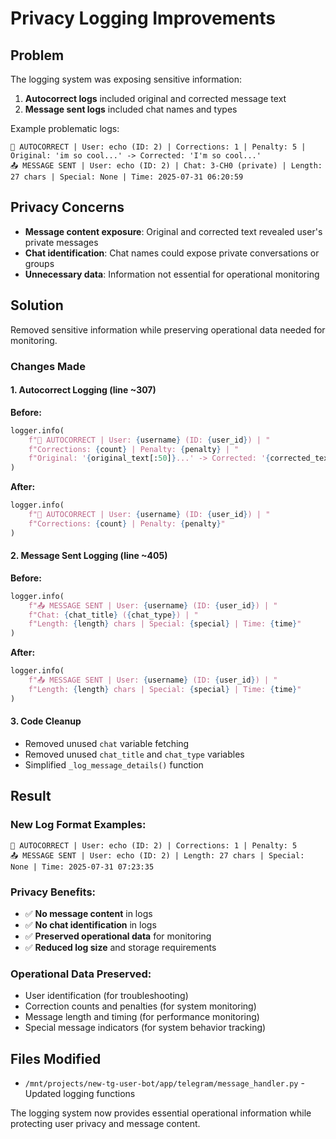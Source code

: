 # Privacy Logging Improvements

## Problem
The logging system was exposing sensitive information:

1. **Autocorrect logs** included original and corrected message text
2. **Message sent logs** included chat names and types

Example problematic logs:
```
📝 AUTOCORRECT | User: echo (ID: 2) | Corrections: 1 | Penalty: 5 | Original: 'im so cool...' -> Corrected: 'I'm so cool...'
📤 MESSAGE SENT | User: echo (ID: 2) | Chat: 3-CH0 (private) | Length: 27 chars | Special: None | Time: 2025-07-31 06:20:59
```

## Privacy Concerns
- **Message content exposure**: Original and corrected text revealed user's private messages
- **Chat identification**: Chat names could expose private conversations or groups
- **Unnecessary data**: Information not essential for operational monitoring

## Solution
Removed sensitive information while preserving operational data needed for monitoring.

### Changes Made

#### 1. Autocorrect Logging (line ~307)
**Before:**
```python
logger.info(
    f"📝 AUTOCORRECT | User: {username} (ID: {user_id}) | "
    f"Corrections: {count} | Penalty: {penalty} | "
    f"Original: '{original_text[:50]}...' -> Corrected: '{corrected_text[:50]}...'"
)
```

**After:**
```python
logger.info(
    f"📝 AUTOCORRECT | User: {username} (ID: {user_id}) | "
    f"Corrections: {count} | Penalty: {penalty}"
)
```

#### 2. Message Sent Logging (line ~405)
**Before:**
```python
logger.info(
    f"📤 MESSAGE SENT | User: {username} (ID: {user_id}) | "
    f"Chat: {chat_title} ({chat_type}) | "
    f"Length: {length} chars | Special: {special} | Time: {time}"
)
```

**After:**
```python
logger.info(
    f"📤 MESSAGE SENT | User: {username} (ID: {user_id}) | "
    f"Length: {length} chars | Special: {special} | Time: {time}"
)
```

#### 3. Code Cleanup
- Removed unused `chat` variable fetching
- Removed unused `chat_title` and `chat_type` variables
- Simplified `_log_message_details()` function

## Result

### New Log Format Examples:
```
📝 AUTOCORRECT | User: echo (ID: 2) | Corrections: 1 | Penalty: 5
📤 MESSAGE SENT | User: echo (ID: 2) | Length: 27 chars | Special: None | Time: 2025-07-31 07:23:35
```

### Privacy Benefits:
- ✅ **No message content** in logs
- ✅ **No chat identification** in logs  
- ✅ **Preserved operational data** for monitoring
- ✅ **Reduced log size** and storage requirements

### Operational Data Preserved:
- User identification (for troubleshooting)
- Correction counts and penalties (for system monitoring)
- Message length and timing (for performance monitoring)
- Special message indicators (for system behavior tracking)

## Files Modified
- `/mnt/projects/new-tg-user-bot/app/telegram/message_handler.py` - Updated logging functions

The logging system now provides essential operational information while protecting user privacy and message content.
